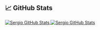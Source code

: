 ## &#x1f4c8; GitHub Stats

<a href="https://github.com/SergioO21/SergiO21">
  <img align="center" src="https://github-readme-stats.vercel.app/api/top-langs/?username=sergioO21&hide=c%2B%2B,c,html&title_color=6aa6f8&text_color=8a919a&icon_color=6aa6f8&bg_color=0e1116" alt="Sergio GitHub Stats" />
</a>

<a href="https://github.com/SergioO21/SergiO21">
  <img align="center" src="https://github-readme-stats.vercel.app/api?username=sergioO21&show_icons=true&line_height=27&count_private=true&title_color=6aa6f8&text_color=8a919a&icon_color=6aa6f8&bg_color=0e1116" alt="Sergio GitHub Stats" />
</a>
